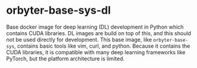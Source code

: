 # orbyter-base-sys-dl

Base docker image for deep learning (DL) development in Python which contains CUDA
libraries. DL images are build on top of this, and this should not be used directly for
development. This base image, like `orbyter-base-sys`, contains basic tools like vim,
curl, and python. Because it contains the CUDA libraries, it is compatible with
many deep learning frameworks like PyTorch, but the platform architecture is limited.

